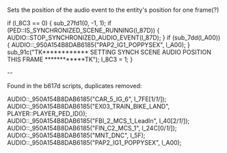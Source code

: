 Sets the position of the audio event to the entity's position for one frame(?)

if (l_8C3 == 0) {
    sub_27fd1(0, -1, 1);
    if (PED::IS_SYNCHRONIZED_SCENE_RUNNING(l_87D)) {
        AUDIO::STOP_SYNCHRONIZED_AUDIO_EVENT(l_87D);
    }
    if (sub_7dd(l_A00)) {
        AUDIO::_950A154B8DAB6185("PAP2_IG1_POPPYSEX", l_A00);
    }
    sub_91c("TK************ SETTING SYNCH SCENE AUDIO POSITION THIS FRAME ************TK");
    l_8C3 = 1;
}

--

Found in the b617d scripts, duplicates removed: 

AUDIO::_950A154B8DAB6185("CAR_5_IG_6", l_7FE[1/*1*/]);
AUDIO::_950A154B8DAB6185("EX03_TRAIN_BIKE_LAND",   PLAYER::PLAYER_PED_ID());
AUDIO::_950A154B8DAB6185("FBI_2_MCS_1_LeadIn", l_40[2/*1*/]);
AUDIO::_950A154B8DAB6185("FIN_C2_MCS_1", l_24C[0/*1*/]);
AUDIO::_950A154B8DAB6185("MNT_DNC", l_5F);
AUDIO::_950A154B8DAB6185("PAP2_IG1_POPPYSEX", l_A00);